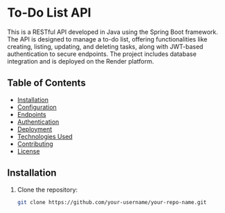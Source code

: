 # To-Do List API

This is a RESTful API developed in Java using the Spring Boot framework. The API is designed to manage a to-do list, offering functionalities like creating, listing, updating, and deleting tasks, along with JWT-based authentication to secure endpoints. The project includes database integration and is deployed on the Render platform.

## Table of Contents

- [Installation](#installation)
- [Configuration](#configuration)
- [Endpoints](#endpoints)
- [Authentication](#authentication)
- [Deployment](#deployment)
- [Technologies Used](#technologies-used)
- [Contributing](#contributing)
- [License](#license)

## Installation

1. Clone the repository:
   ```bash
   git clone https://github.com/your-username/your-repo-name.git


